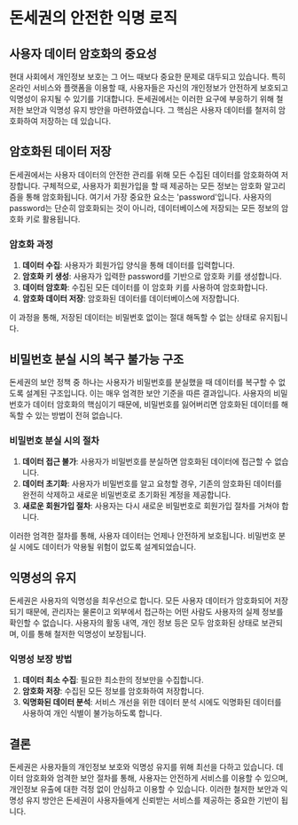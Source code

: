 # **돈세권의 안전한 익명 로직**

## **사용자 데이터 암호화의 중요성**

현대 사회에서 개인정보 보호는 그 어느 때보다 중요한 문제로 대두되고 있습니다. 특히 온라인 서비스와 플랫폼을 이용할 때, 사용자들은 자신의 개인정보가 안전하게 보호되고 익명성이 유지될 수 있기를 기대합니다. 돈세권에서는 이러한 요구에 부응하기 위해 철저한 보안과 익명성 유지 방안을 마련하였습니다. 그 핵심은 사용자 데이터를 철저히 암호화하여 저장하는 데 있습니다.

## **암호화된 데이터 저장**

돈세권에서는 사용자 데이터의 안전한 관리를 위해 모든 수집된 데이터를 암호화하여 저장합니다. 구체적으로, 사용자가 회원가입을 할 때 제공하는 모든 정보는 암호화 알고리즘을 통해 암호화됩니다. 여기서 가장 중요한 요소는 'password'입니다. 사용자의 password는 단순히 암호화되는 것이 아니라, 데이터베이스에 저장되는 모든 정보의 암호화 키로 활용됩니다.

### **암호화 과정**

1. **데이터 수집**: 사용자가 회원가입 양식을 통해 데이터를 입력합니다.
2. **암호화 키 생성**: 사용자가 입력한 password를 기반으로 암호화 키를 생성합니다.
3. **데이터 암호화**: 수집된 모든 데이터를 이 암호화 키를 사용하여 암호화합니다.
4. **암호화 데이터 저장**: 암호화된 데이터를 데이터베이스에 저장합니다.

이 과정을 통해, 저장된 데이터는 비밀번호 없이는 절대 해독할 수 없는 상태로 유지됩니다.

## **비밀번호 분실 시의 복구 불가능 구조**

돈세권의 보안 정책 중 하나는 사용자가 비밀번호를 분실했을 때 데이터를 복구할 수 없도록 설계된 구조입니다. 이는 매우 엄격한 보안 기준을 따른 결과입니다. 사용자의 비밀번호가 데이터 암호화의 핵심이기 때문에, 비밀번호를 잃어버리면 암호화된 데이터를 해독할 수 있는 방법이 전혀 없습니다.

### **비밀번호 분실 시의 절차**

1. **데이터 접근 불가**: 사용자가 비밀번호를 분실하면 암호화된 데이터에 접근할 수 없습니다.
2. **데이터 초기화**: 사용자가 비밀번호를 알고 요청할 경우, 기존의 암호화된 데이터를 완전히 삭제하고 새로운 비밀번호로 초기화된 계정을 제공합니다.
3. **새로운 회원가입 절차**: 사용자는 다시 새로운 비밀번호로 회원가입 절차를 거쳐야 합니다.

이러한 엄격한 절차를 통해, 사용자 데이터는 언제나 안전하게 보호됩니다. 비밀번호 분실 시에도 데이터가 악용될 위험이 없도록 설계되었습니다.

## **익명성의 유지**

돈세권은 사용자의 익명성을 최우선으로 합니다. 모든 사용자 데이터가 암호화되어 저장되기 때문에, 관리자는 물론이고 외부에서 접근하는 어떤 사람도 사용자의 실제 정보를 확인할 수 없습니다. 사용자의 활동 내역, 개인 정보 등은 모두 암호화된 상태로 보관되며, 이를 통해 철저한 익명성이 보장됩니다.

### **익명성 보장 방법**

1. **데이터 최소 수집**: 필요한 최소한의 정보만을 수집합니다.
2. **암호화 저장**: 수집된 모든 정보를 암호화하여 저장합니다.
3. **익명화된 데이터 분석**: 서비스 개선을 위한 데이터 분석 시에도 익명화된 데이터를 사용하여 개인 식별이 불가능하도록 합니다.

## **결론**

돈세권은 사용자들의 개인정보 보호와 익명성 유지를 위해 최선을 다하고 있습니다. 데이터 암호화와 엄격한 보안 절차를 통해, 사용자는 안전하게 서비스를 이용할 수 있으며, 개인정보 유출에 대한 걱정 없이 안심하고 이용할 수 있습니다. 이러한 철저한 보안과 익명성 유지 방안은 돈세권이 사용자들에게 신뢰받는 서비스를 제공하는 중요한 기반이 됩니다.
